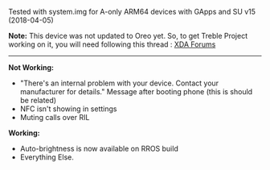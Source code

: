 Tested with system.img for A-only ARM64 devices with GApps and SU v15 (2018-04-05)

**Note:** This device was not updated to Oreo yet. 
So, to get Treble Project working on it, you will need following this thread : [XDA Forums](https://forum.xda-developers.com/p8lite/p8-lite-2017-discussion/guide-holy-emui8-treble-rom-pra-lx1-t3773216)

***
**Not Working:**

- "There's an internal problem with your device. Contact your manufacturer for details." Message after booting 
  phone (this is should be related)
- NFC isn't showing in settings
- Muting calls over RIL

**Working:**
- Auto-brightness is now available on RROS build
- Everything Else.